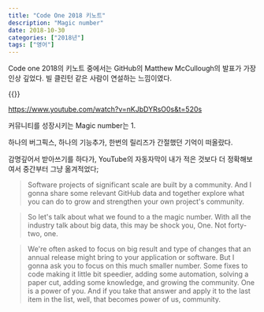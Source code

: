 ```yaml
---
title: "Code One 2018 키노트"
description: "Magic number"
date: 2018-10-30
categories: ["2018년"]
tags: ["영어"]
---
```


Code one 2018의 키노트 중에서는 GitHub의 Matthew McCullough의 발표가 가장 인상 깊었다. 빌 클린턴 같은 사람이 연설하는 느낌이였다.

{{<youtube nKJbDYRsO0s>}}

https://www.youtube.com/watch?v=nKJbDYRsO0s&t=520s

커뮤니티를 성장시키는 Magic number는 1.

하나의 버그픽스, 하나의 기능추가, 한번의 릴리즈가 간절했던 기억이 떠올랐다.

감명깊어서 받아쓰기를 하다가, YouTube의 자동자막이 내가 적은 것보다 더 정확해보여서 중간부터 그냥 옮겨적었다;

> Software projects of significant scale are built by a community. And I gonna share some relevant GitHub data and together explore what you can do to grow and strengthen your own project's community.

> So let's talk about what we found to a the magic number. With all the industry talk about big data, this may be shock you, One. Not forty-two, one.

> We're often asked to focus on big result and type of changes that an annual release might bring to your application or software. But I gonna ask you to focus on this much smaller number. Some fixes to code making it little bit speedier, adding some automation, solving a paper cut, adding some knowledge, and growing the community. One is a power of you. And if you take that answer and apply it to the last item in the list, well, that becomes power of us, community.
